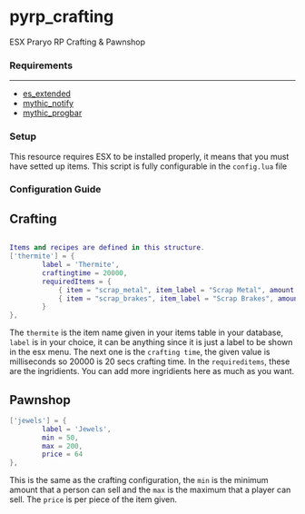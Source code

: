 # pyrp_crafting
ESX Praryo RP Crafting & Pawnshop

### Requirements
------------
- [es_extended](https://github.com/esx-framework/es_extended/releases)
- [mythic_notify](https://github.com/JayMontana36/mythic_notify)
- [mythic_progbar](https://github.com/HalCroves/mythic_progbar)

### Setup

This resource requires ESX to be installed properly, it means that you must have setted up items. This script is fully configurable in the `config.lua` file

### Configuration Guide

## Crafting
```lua

Items and recipes are defined in this structure.
['thermite'] = {
		label = 'Thermite',
		craftingtime = 20000,
		requiredItems = {
			{ item = "scrap_metal", item_label = "Scrap Metal", amount = 25 },
			{ item = "scrap_brakes", item_label = "Scrap Brakes", amount = 15 },
		}
},
```

The `thermite` is the item name given in your items table in your database, `label` is in your choice, it can be anything since it is just a label to be shown in the esx menu. The next one is the `crafting time`, the given value is milliseconds so 20000 is 20 secs crafting time. In the `requireditems`, these are the ingridients. You can add more ingridients here as much as you want.

## Pawnshop

```lua
['jewels'] = {
		label = 'Jewels',
		min = 50,
		max = 200,
		price = 64
},
```

This is the same as the crafting configuration, the `min` is the minimum amount that a person can sell and the `max` is the maximum that a player can sell. The `price` is per piece of the item given.
